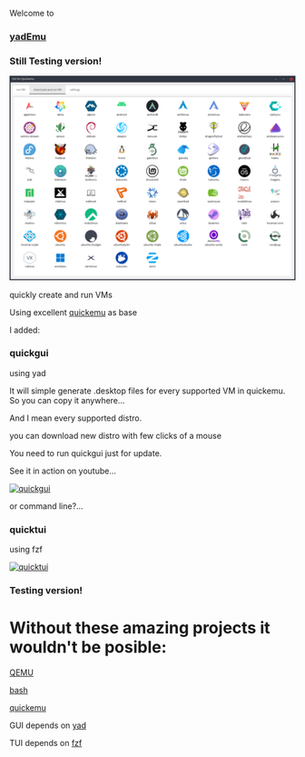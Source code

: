 Welcome to

### [yadEmu](https://github.com/oSoWoSo/yadEmu)
### Still Testing version!
![yadEmu](yadEmu.png)


quickly create and run VMs

Using excellent [quickemu](https://github.com/quickemu-project/quickemu) as base

I added:

### quickgui
  using yad

  It will simple generate .desktop files for every supported VM in quickemu.
  So you can copy it anywhere...
  
  And I mean every supported distro.
  
  you can download new distro with few clicks of a mouse
  
  You need to run quickgui just for update.

See it in action on youtube...

[![quickgui](https://img.youtube.com/vi/JtjIseqZMkQ/0.jpg)](https://www.youtube.com/watch?v=JtjIseqZMkQ)

  or command line?...


### quicktui
  using fzf

[![quicktui](https://img.youtube.com/vi/gJ5hqYEskOw/0.jpg)](https://www.youtube.com/watch?v=gJ5hqYEskOw)

### Testing version!

# Without these amazing projects it wouldn't be posible:

[QEMU](https://www.qemu.org/)

[bash](https://www.gnu.org/software/bash/)

[quickemu](https://github.com/quickemu-project/quickemu)

GUI depends on
[yad](https://github.com/v1cont/yad)

TUI depends on
[fzf](https://github.com/junegunn/fzf)
